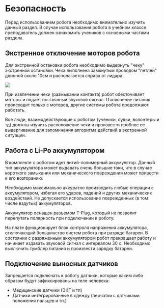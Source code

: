 # Безопасность

Перед использованием робота необходимо внимательно изучить данный раздел. В случае использования робота в учебном классе преподаватель должен ознакомить учеников с основными частями раздела.

## Экстренное отключение моторов робота

Для экстренной остановки робота необходимо выдернуть "чеку" экстренной остановки. Чека выполнена замкнутым проводом "петлей" длинной около 10см и располагается справа от лидара.

![](.gitbook/assets/img_0715_.jpeg)

При извлечении чеки \(размыкании контакта\) робот обесточивает моторы и подает постоянный звуковой сигнал. Отключение питания происходит только с моторов, другие системы робота продолжают работать.

Все люди, взаимодействующие с роботом \(ученики, судьи, волонтеры и тд\) должны изучить расположение чеки и произвести пробное ее выдергивание для запоминания алгоритма действий в экстренной ситуации.

## Работа с Li-Po аккумулятором

В комплекте с роботом идет литий-полимерный аккумулятор. Данный тип аккумулятора может выдавать очень большие токи, что в случае короткого замыкания или механического повреждения может привести к его возгоранию.

Необходимо максимально аккуратно производить любые операции с аккумулятором, избегая его ударов, падений и других механических воздействий. Не допускается использование поврежденных \(в том числе вздутых\) аккумуляторов.

Аккумулятор оснащен разъемом T-Plug, который не позволит перепутать полярность при подключении к роботу.

На плате функционирует блок контроля напряжения аккумулятора, отключающий большинство систем робота при разряде батареи. В состоянии с разряженным аккумулятором робот прекращает работу и начинает издавать звуковой сигнал с интервалом 30 с. Необходимо выключить тумблер питания и произвести зарядку батареи.

## Подключение выносных датчиков

Запрещается подключать к роботу датчики, которые каким либо образом будут зафиксированы на теле человека:

* Медицинские датчики \(ЭКГ и тп\)
* Датчики интегрированные в одежду \(перчатки с датчиками положения пальцев и тп.\)

